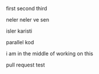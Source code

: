 first
second
third

neler neler
ve sen

isler karisti

parallel kod

i am in the middle of working on this

pull request test